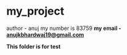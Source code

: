# my_project
author - anuj
my number is 83759 <b>
my email - anujkbhardwaj19@gmail.com

<b>
This folder is for test
